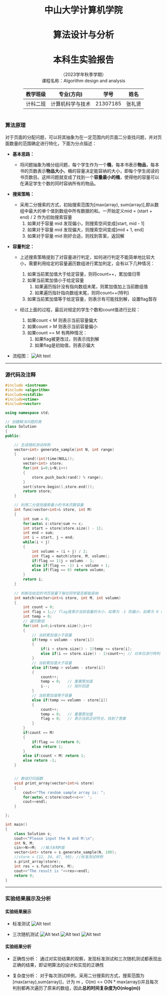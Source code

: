 <h1><center>中山大学计算机学院</center></h1>
<h1><center>算法设计与分析</center></h1>
<h1><center>本科生实验报告</center></h1>
<center>（2023学年秋季学期）</center>

<center> 课程名称：Algorithm design and analysis</center>
<style>
.center 
{
    width: auto;
    display: table;
    margin-left: auto;
    margin-right: auto;
}
</style>

<div class="center">

|教学班级|专业(方向)|学号|姓名|
| :---: |:----: |:---: | :---: |
| 计科二班 | 计算机科学与技术 |21307185 |张礼贤 |

</div>

### 算法原理
对于页面的分配问题，可以将其抽象为在一定范围内的页面二分查找问题，并对页面数量的范围确定进行特化，下面为分点描述：

* **基本思路：**
    * 将问题抽象为桶分组问题，每个学生作为一个**桶**，每本书表示**物品**，每本书的页数表示**物品大小**，桶的容量决定能容纳的大小，即每个学生阅读的书页数目。这样问题就变成了找到一个**容量最小的桶**，使得他的容量可以在满足学生个数的同时容纳所有的物品。

* **搜索策略：**
    * 采用二分搜索的方式，初始搜索范围为[max(array), sum(array)],即从数组中最大的单个值到数组中所有数据的和。一开始定义mid = (start + end) / 2 作为初始搜索容量
        1. 如果对于容量 mid 发现偏小，则搜索空间变成[start, mid - 1]
        2. 如果对于容量 mid 发现偏大，则搜索空间变成[mid + 1, end]
        3. 如果对于容量 mid 刚好合适，则找到答案，返回解

* **容量判定：**
    * 上述搜索策略提到了对容量进行判定，如何进行判定不能简单地比较大小，需要利用给定的容量遍历数组进行累加判定，会有以下几种情况：
        1. 如果当前累加值大于给定容量，则将count++，累加值归零
        2. 如果当前累加值小于给定容量
            1. 如果遍历指针没有指向数组末尾，则累加值加上当前数组值
            2. 如果遍历指针指向数组末尾，则将count++(特判)
        3. 如果当前累加值等于给定容量，则表示有可能找到解，设置flag暂存

    * 经过上面的过程，最后对规定的学生个数和count值进行比较：
        1. 如果count < M  则表示当前容量偏大
        2. 如果count > M  则表示当前容量偏小
        3. 如果count == M 有两种情况：
            1. 如果flag被更改过，则表示找到解
            2. 如果flag是初始值，则表示偏大

* 流程图：
    ![Alt text](%E6%B5%81%E7%A8%8B%E5%9B%BE.png)

---

### 源代码及注释
```cpp
#include <iostream>
#include <algorithm>
#include<cstdlib>
#include<ctime>
#include<vector>

using namespace std;

// 创建解决问题的类
class Solution
{
public:

    // 生成随机测试样例
    vector<int> generate_sample(int N, int range)
    {
        srand((int)time(NULL));
        vector<int> store;
        for(int i=0;i<N;i++)
        {
            store.push_back(rand() % range);
        }
        sort(store.begin(),store.end());
        return store;
    }

    // 利用二分查找搜索最小的书本页数容量
    int func(vector<int>& store, int M)
    {
        int sum = 0;
        for(auto& c:store)sum += c;
        int start = store[store.size() - 1];
        int end = sum;
        int i = start, j = end;
        while(i < j)
        {
            int volumn = (i + j) / 2;
            int flag = match(store, M, volumn);
            if(flag == 1)j = volumn - 1;
            else if(flag == -1) i = volumn + 1;
            else if(flag == 0) return volumn;
        }
        return i;
    }
    
    // 判断在给定的书页容量下每位同学是否都能容纳
    int match(vector<int>& store, int M, int volumn)
    {
        int count = 0;
        int flag = 1;// flag值表示当前容量的大小，如果为 -1 则偏小，如果为 0 则正好，如果为 1 则偏大
        int temp = 0;
        // 遍历数组
        for(int i=0;i<store.size();i++)
        {
            // 当前累加值小于容量
            if(temp < volumn - store[i])
            {
                if(i < store.size() - 1)temp += store[i];
                else if(i == store.size() - 1)count++; // 对末位进行特判
            }
            // 当前累加值大于容量
            else if(temp > volumn - store[i])
            {
                count++;
                temp = 0;   // 重置累加值
                i--;        // 指针回退
            }
            // 当前累加值等于容量
            else if(temp == volumn - store[i])
            {
                count++;
                temp = 0;   // 重置累加值
                flag = 0;   // 表示当前正好符合，找到了答案
            }
        }
        if(count == M)
        {
            if(flag == 0)return 0;
            else return 1;
        }
        else if(count < M) return 1;
        else return -1;
    }


    // 数组打印函数
    void print_array(vector<int>& store)
    {
        cout<<"The random sample array is: ";
        for(auto& c:store)cout<<c<<' ';
        cout<<endl;
    }

};

int main()
{
    class Solution s;
    cout<<"Please input the N and M:\n";
    int N, M;
    cin>>N>>M;  //输入N和M值
    vector<int> store = s.generate_sample(N, 100);
    //store = {12, 34, 67, 90}; //标准测试样例
    s.print_array(store);
    int res = s.func(store, M);
    cout<<"The result is "<<res<<endl;
    return 0;
}
```

---

### 实验结果展示及分析
#### 实验结果展示
* 标准测试
    ![Alt text](standard_test.png)

* 三次随机测试
    ![Alt text](test1.png)
    ![Alt text](test2.png)
    ![Alt text](test3.png)

#### 实验结果分析
* 正确性分析：
    通过对实验结果的观察，发现标准测试和三次随机测试都表现出正确的结果，即证明算法的设计和实现的正确性

* 复杂度分析：
    对于每次测试样例，采用二分搜索的方式，搜索范围为[max(array),sum(array)]，计为 m ，O(m) <= O(N * max(array))并且每次判别都再次遍历了原来的数组，因此**总的时间复杂度为O(nlog(m))**